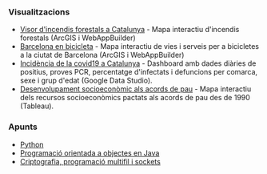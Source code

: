 ### Visualitzacions

* [Visor d'incendis forestals a Catalunya](https://github.com/vboix2/Incendis-forestals) - Mapa interactiu d'incendis forestals (ArcGIS i WebAppBuilder)
* [Barcelona en bicicleta](https://github.com/vboix2/BCN-bici) - Mapa interactiu de vies i serveis per a bicicletes a la ciutat de Barcelona (ArcGIS i WebAppBuilder)
* [Incidència de la covid19 a Catalunya](https://datastudio.google.com/reporting/2e185839-84c4-4cee-8ec1-35a078d700ee) - Dashboard amb dades diàries de positius, proves PCR, percentatge d'infectats i defuncions per comarca, sexe i grup d'edat (Google Data Studio).
* [Desenvolupament socioeconòmic als acords de pau](https://public.tableau.com/profile/vboix2#!/vizhome/Acordsdepau/Visualitzacio) - Mapa interactiu dels recursos socioeconòmics pactats als acords de pau des de 1990 (Tableau).

### Apunts

* [Python](https://github.com/vboix2/Python)
* [Programació orientada a objectes en Java](https://github.com/vboix2/DAM-M03-POO)
* [Criptografia, programació multifil i sockets](https://github.com/vboix2/DAM-M09-ServeisProcessos)
